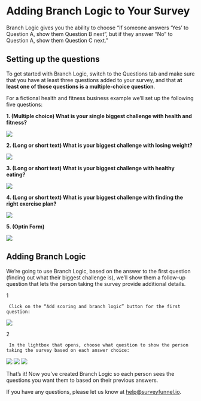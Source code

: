 # Adding Branch Logic to Your Survey

Branch Logic gives you the ability to choose “If someone answers ‘Yes’ to Question A, show them Question B next”, but if they answer “No” to Question A, show them Question C next.”

## Setting up the questions

To get started with Branch Logic, switch to the Questions tab and make sure that you have at least three questions added to your survey, and that **at least one of those questions is a multiple-choice question**.

For a fictional health and fitness business example we’ll set up the following five questions:

**1. \(Multiple choice\) What is your single biggest challenge with health and fitness?**

![](https://surveyfunnel.io/assets/img/guide/4-1.jpg)

**2. \(Long or short text\) What is your biggest challenge with losing weight?**

![](https://surveyfunnel.io/assets/img/guide/4-2.jpg)

**3. \(Long or short text\) What is your biggest challenge with healthy eating?**

![](https://surveyfunnel.io/assets/img/guide/4-3.jpg)

**4. \(Long or short text\) What is your biggest challenge with finding the right exercise plan?**

![](https://surveyfunnel.io/assets/img/guide/4-4.jpg)

**5. \(Optin Form\)**

![](https://surveyfunnel.io/assets/img/guide/4-5.jpg)

## Adding Branch Logic

We’re going to use Branch Logic, based on the answer to the first question \(finding out what their biggest challenge is\), we’ll show them a follow-up question that lets the person taking the survey provide additional details.

1

```text
 Click on the “Add scoring and branch logic” button for the first question: 
```

![](https://surveyfunnel.io/assets/img/guide/4-6.jpg)

2

```text
 In the lightbox that opens, choose what question to show the person taking the survey based on each answer choice: 
```

![](https://surveyfunnel.io/assets/img/guide/4-7.jpg) ![](https://surveyfunnel.io/assets/img/guide/4-8.jpg) ![](https://surveyfunnel.io/assets/img/guide/4-9.jpg)

That’s it! Now you’ve created Branch Logic so each person sees the questions you want them to based on their previous answers.

If you have any questions, please let us know at [help@surveyfunnel.io](mailto:mailto:help@surveyfunnel.io).

